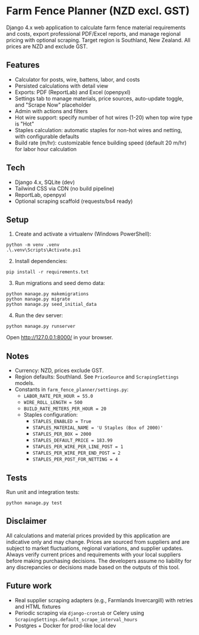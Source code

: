 # Farm Fence Planner (NZD excl. GST)

Django 4.x web application to calculate farm fence material requirements and costs, export professional PDF/Excel reports, and manage regional pricing with optional scraping. Target region is Southland, New Zealand. All prices are NZD and exclude GST.

## Features
- Calculator for posts, wire, battens, labor, and costs
- Persisted calculations with detail view
- Exports: PDF (ReportLab) and Excel (openpyxl)
- Settings tab to manage materials, price sources, auto-update toggle, and "Scrape Now" placeholder
- Admin with actions and filters
- Hot wire support: specify number of hot wires (1-20) when top wire type is "Hot"
- Staples calculation: automatic staples for non-hot wires and netting, with configurable defaults
- Build rate (m/hr): customizable fence building speed (default 20 m/hr) for labor hour calculation

## Tech
- Django 4.x, SQLite (dev)
- Tailwind CSS via CDN (no build pipeline)
- ReportLab, openpyxl
- Optional scraping scaffold (requests/bs4 ready)

## Setup
1. Create and activate a virtualenv (Windows PowerShell):
```
python -m venv .venv
.\.venv\Scripts\Activate.ps1
```
2. Install dependencies:
```
pip install -r requirements.txt
```
3. Run migrations and seed demo data:
```
python manage.py makemigrations
python manage.py migrate
python manage.py seed_initial_data
```
4. Run the dev server:
```
python manage.py runserver
```
Open http://127.0.0.1:8000/ in your browser.

## Notes
- Currency: NZD, prices exclude GST.
- Region defaults: Southland. See `PriceSource` and `ScrapingSettings` models.
- Constants in `farm_fence_planner/settings.py`:
  - `LABOR_RATE_PER_HOUR = 55.0`
  - `WIRE_ROLL_LENGTH = 500`
  - `BUILD_RATE_METERS_PER_HOUR = 20`
  - Staples configuration:
    - `STAPLES_ENABLED = True`
    - `STAPLES_MATERIAL_NAME = 'U Staples (Box of 2000)'`
    - `STAPLES_PER_BOX = 2000`
    - `STAPLES_DEFAULT_PRICE = 183.99`
    - `STAPLES_PER_WIRE_PER_LINE_POST = 1`
    - `STAPLES_PER_WIRE_PER_END_POST = 2`
    - `STAPLES_PER_POST_FOR_NETTING = 4`

## Tests
Run unit and integration tests:
```
python manage.py test
```

## Disclaimer
All calculations and material prices provided by this application are indicative only and may change. Prices are sourced from suppliers and are subject to market fluctuations, regional variations, and supplier updates. Always verify current prices and requirements with your local suppliers before making purchasing decisions. The developers assume no liability for any discrepancies or decisions made based on the outputs of this tool.

## Future work
- Real supplier scraping adapters (e.g., Farmlands Invercargill) with retries and HTML fixtures
- Periodic scraping via `django-crontab` or Celery using `ScrapingSettings.default_scrape_interval_hours`
- Postgres + Docker for prod-like local dev

